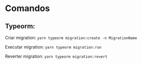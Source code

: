 # Comandos

## Typeorm:

Criar migration: `yarn typeorm migration:create -n MigrationName`

Executar migration: `yarn typeorm migration:run`

Reverter migration: `yarn typeorm migration:revert`

